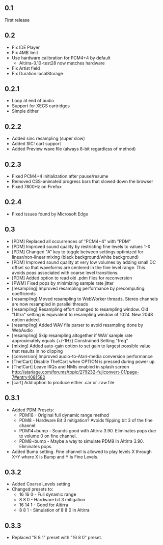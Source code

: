 0.1
---

First release

0.2
---

* Fix IDE Player
* Fix 4MB limit
* Use hardware calibration for PCM4+4 by default
  * Altirra-3.10-test28 now matches hardware
* Fix Artist field
* Fix Duration localStorage

0.2.1
-----

* Loop at end of audio
* Support for XEGS cartridges
* Simple dither

0.2.2
-----

* Added sinc resampling (super slow)
* Added SIC! cart support
* Added Preview wave file (always 8-bit regardless of method)

0.2.3
-----

* Fixed PCM4+4 initialization after pause/resume
* Removed CSS-animated progress bars that slowed down the browser
* Fixed 7800Hz on Firefox

0.2.4
-----

* Fixed issues found by Microsoft Edge

0.3
---

* [PDM] Replaced all occurrences of "PCM4+4" with "PDM"
* [PDM] Improved sound quality by restricting fine levels to values 1-X
* [PDM] Changed "A" key to toggle between settings optimized for
  linear/non-linear mixing (black background/white background)
* [PDM] Improved sound quality at very low volumes by adding small DC offset
  so that waveforms are centered in the fine level range. This avoids pops
  associated with coarse level transitions.
* [PDM] Added option to read old .pdm files for reconversion
* [PWM] Fixed pops by minimizing sample rate jitter
* [resampling] Improved resampling performance by precomputing coefficients
* [resampling] Moved resampling to WebWorker threads. Stereo channels are now
  resampled in parallel threads
* [resampling] Resampling effort changed to resampling window. Old "Ultra"
  setting is equivalent to resampling window of 1024. New 2048 option added.
* [resampling] Added WAV file parser to avoid resampling done by WebAudio
* [resampling] Skip resampling altogether if WAV sample rate approximately
  equals (+/-1Hz) Constrained Setting "freq"
* [mixing] Added auto-gain option to set gain to largest possible value that
  results in no clipping
* [conversion] Improved audio-to-Atari-media conversion performance
* [The!Cart] Disable The!Cart when OPTION is pressed during power up
* [The!Cart] Leave IRQs and NMIs enabled in splash screen
  http://atariage.com/forums/topic/279232-fujiconvert-01/page-7#entry4081580
* [cart] Add option to produce either .car or .raw file

0.3.1
-----

* Added PDM Presets:
  * PDM16 - Original full dynamic range method
  * PDM8 - Hardware Bit 3 mitigation? Avoids flipping bit 3 of the fine channel
  * PDM14+bump - Sounds good with Altirra 3.90. Eliminates pops due to volume 0
    on fine channel.
  * PDM8+bump - Maybe a way to simulate PDM8 in Altirra 3.90. Eliminates pops.
* Added Bump setting. Fine channel is allowed to play levels X through X+Y
  where X is Bump and Y is Fine Levels.

0.3.2
-----

* Added Coarse Levels setting
* Changed presets to:
  * 16 16 0 - Full dynamic range
  * 8 8 0 - Hardware bit 3 mitigation
  * 16 14 1 - Good for Altirra
  * 8 8 1 - Simulation of 8 8 0 in Altirra

0.3.3
-----

* Replaced "8 8 1" preset with "16 8 0" preset.
